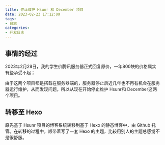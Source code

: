```yaml
---
title: 停止维护 Hsunr 和 December 项目
date: 2023-02-23 17:12:00
tags:
- 日志
categories: 
- 开发日志
---
```


## 事情的经过
2023年2月28日，我的学生价腾讯服务器正式回复原价，一年800块的价格属实有些承受不起；

由于这两个项目都是搭载在服务器端的，服务器停止后近几年也不再有机会在服务器运行维护，从而发现问题，所以从现在开始停止维护 Hsunr和 December这两个项目。

## 转移至 Hexo
原先基于 Hsunr 项目的博客系统转移到基于 Hexo 的静态博客中，由 Github 托管。在转移的过程中，顺带着写了一套 Hexo 的主题，比较用别人的主题总感觉不是很舒服。

